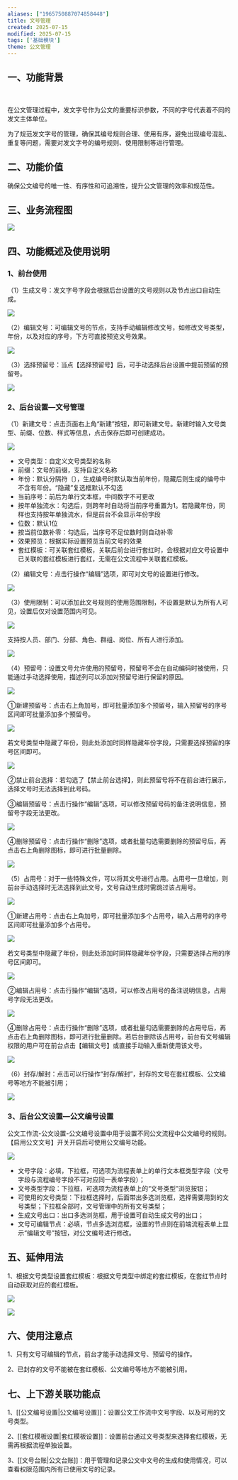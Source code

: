 ```yaml
---
aliases: ["1965750887074858448"]
title: 文号管理
created: 2025-07-15
modified: 2025-07-15
tags: ['基础模块']
theme: 公文管理
---
```


##

## **一、功能背景**

‍

在公文管理过程中，发文字号作为公文的重要标识参数，不同的字号代表着不同的发文主体单位。

为了规范发文字号的管理，确保其编号规则合理、使用有序，避免出现编号混乱、重复等问题，需要对发文字号的编号规则、使用限制等进行管理。

##

## **二、功能价值**

确保公文编号的唯一性、有序性和可追溯性，提升公文管理的效率和规范性。

## **三、业务流程图**

![](7275fb179027203d9f602cc5e188b4b2.jpg)

## **四、功能概述及使用说明**

### **1、前台使用**

（1）生成文号：发文字号字段会根据后台设置的文号规则以及节点出口自动生成。

![](0d156830d06a49e441b383984f9cc781.jpg)

（2）编辑文号：可编辑文号的节点，支持手动编辑修改文号，如修改文号类型，年份，以及对应的序号，下方可直接预览文号效果。

![](4ba9482b44442cc1f35ffe557fc12e49.jpg)

（3）选择预留号：当点【选择预留号】后，可手动选择后台设置中提前预留的预留号。

![](7097d4e2a3b697bbb27c9004249b3769.jpg)

### **2、后台设置—文号管理**

（1）新建文号：点击页面右上角“新建”按钮，即可新建文号。新建时输入文号类型、前缀、位数、样式等信息，点击保存后即可创建成功。

![](b5d0b804ba3d9fb903a366cd7806c806.jpg)

- 文号类型：自定义文号类型的名称
- 前缀：文号的前缀，支持自定义名称
- 年份：默认分隔符〔〕，生成编号时默认取当前年份，隐藏后则生成的编号中不含有年份。“隐藏”复选框默认不勾选
- 当前序号：前后为单行文本框，中间数字不可更改
- 按年单独流水：勾选后，则跨年时自动将当前序号重置为1。若隐藏年份，同样也支持按年单独流水，但是前台不会显示年份字段
- 位数：默认1位
- 按当前位数补零：勾选后，当序号不足位数时则自动补零
- 效果预览：根据实际设置预览当前文号的效果
- 套红模板：可关联套红模板，关联后前台进行套红时，会根据对应文号设置中已关联的套红模板进行套红，无需在公文流程中关联套红模板。

（2）编辑文号：点击行操作“编辑”选项，即可对文号的设置进行修改。

![](0122ff05224daf1daa3c6af5fa83ce1a.jpg)

（3）使用限制：可以添加此文号规则的使用范围限制，不设置是默认为所有人可见，设置后仅对设置范围内可见。

![](5cb800a65175f2b0027accfa702e5cc5.jpg)

支持按人员、部门、分部、角色、群组、岗位、所有人进行添加。

![](f80ede653010dd656599a1b70aeac715.jpg)

（4）预留号：设置文号允许使用的预留号，预留号不会在自动编码时被使用，只能通过手动选择使用，描述列可以添加对预留号进行保留的原因。

![](b0598cf25b7bd579d58d80e807db8280.jpg)

①新建预留号：点击右上角加号，即可批量添加多个预留号，输入预留号的序号区间即可批量添加多个预留号。

![](1cc108a8a0c969b65f8a480b676df58f.jpg)

若文号类型中隐藏了年份，则此处添加时同样隐藏年份字段，只需要选择预留的序号区间即可。

![](5e6cee661cbf70458f8016ebe30367a4.jpg)

②禁止前台选择：若勾选了【禁止前台选择】，则此预留号将不在前台进行展示，选择文号时无法选择到此号码。

③编辑预留号：点击行操作“编辑”选项，可以修改预留号码的备注说明信息，预留号字段无法更改。

![](44accc337ed1eb1911a2902039e55d11.jpg)

④删除预留号：点击行操作“删除”选项，或者批量勾选需要删除的预留号后，再点击右上角删除图标，即可进行批量删除。

![](70d479076cb933f82a44bbb5b7828f86.jpg)

（5）占用号：对于一些特殊文件，可以将其文号进行占用。占用号一旦增加，则前台手动选择时无法选择到此文号，文号自动生成时需跳过该占用号。

![](22a0ec1455e41f303afc07fab7a67b8f.jpg)

①新建占用号：点击右上角加号，即可批量添加多个占用号，输入占用号的序号区间即可批量添加多个占用号。

![](3f5548c64f3168b0293ee50b0854e273.jpg)

若文号类型中隐藏了年份，则此处添加时同样隐藏年份字段，只需要选择占用的序号区间即可。

![](dab6c549094cb43598cccf500b8a19fd.jpg)

②编辑占用号：点击行操作“编辑”选项，可以修改占用号的备注说明信息，占用号字段无法更改。

![](64cb03929a33811a08267f807d46b6a5.jpg)

④删除占用号：点击行操作“删除”选项，或者批量勾选需要删除的占用号后，再点击右上角删除图标，即可进行批量删除。若后台删除该占用号，前台有文号编辑权限的用户可在前台点击【编辑文号】或直接手动输入重新使用该文号。

![](cd52871070869664e6e60bfbcb8d7994.jpg)

（6）封存/解封：点击可以行操作“封存/解封”，封存的文号在套红模板、公文编号等地方不能被引用；

![](b4ad58a9381997e5a45fede37dd46202.jpg)

### **3、后台公文设置—公文编号设置**

公文工作流-公文设置-公文编号设置中用于设置不同公文流程中公文编号的规则。【启用公文文号】开关开启后可使用公文编号功能。

![](6f72e8ec96fe0f0b99a6fcbe4b862782.jpg)

- 文号字段：必填，下拉框，可选项为流程表单上的单行文本框类型字段（文号字段与流程编号字段不可对应同一表单字段）；
- 文号类型字段：下拉框，可选项为流程表单上的“文号类型”浏览按钮；
- 可使用的文号类型：下拉框选择时，后面带出多选浏览框，选择需要用到的文号类型；下拉框全部时，文号管理中的所有文号类型；
- 生成文号出口：出口多选浏览框，用于设置可自动生成文号的出口；
- 文号可编辑节点：必填，节点多选浏览框，设置的节点则在前端流程表单上显示“编辑文号”按钮，对公文编号进行修改。

## **五、延伸用法**

1、根据文号类型设置套红模板：根据文号类型中绑定的套红模板，在套红节点时自动获取对应的套红模板。

![](542e2a9d71efe1a3da6c9305cc7c0384.jpg)

![](7f5553d9ae668a6ec9056e490ce8cab3.jpg)

## **六、使用注意点**

1、只有文号可编辑的节点，前台才能手动选择文号、预留号的操作。

2、已封存的文号不能被在套红模板、公文编号等地方不能被引用。

## **七、上下游关联功能点**

1、[[公文编号设置|公文编号设置]]：设置公文工作流中文号字段、以及可用的文号类型。

2、[[套红模板设置|套红模板设置]]：设置前台通过文号类型来选择套红模板，无需再根据流程单独设置。

3、[[文号台账|公文台账]]：用于管理和记录公文中文号的生成和使用情况，可以查看权限范围内所有已使用文号的记录。